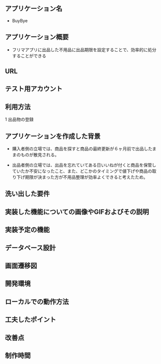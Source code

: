 ## アプリケーション名
- BuyBye

## アプリケーション概要
- フリマアプリに出品した不用品に出品期限を設定することで、効率的に処分することができる

## URL

## テスト用アカウント

## 利用方法
1 出品物の登録




## アプリケーションを作成した背景
- 購入者側の立場では、商品を探すと商品の最終更新が６ヶ月前で出品したままのものが散見される。

- 出品者側の立場では、出品を忘れていてある日いいねが付くと商品を保管していたか不安になったこと、また、どこかのタイミングで値下げや商品の取り下げ期限が決まった方が不用品整理が効率よくできると考えたため。

## 洗い出した要件

## 実装した機能についての画像やGIFおよびその説明

## 実装予定の機能

## データベース設計

## 画面遷移図

## 開発環境

## ローカルでの動作方法

## 工夫したポイント

## 改善点

## 制作時間